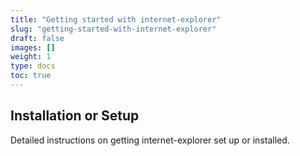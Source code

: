 ```yaml
---
title: "Getting started with internet-explorer"
slug: "getting-started-with-internet-explorer"
draft: false
images: []
weight: 1
type: docs
toc: true
---
```


## Installation or Setup
Detailed instructions on getting internet-explorer set up or installed.

